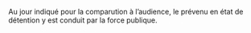 Au jour indiqué pour la comparution à l’audience, le prévenu en état de détention y est conduit par la force publique.
